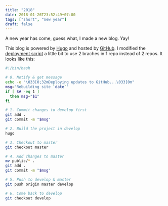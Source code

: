 ```yaml
---
title: "2018"
date: 2018-01-26T23:52:49+07:00
tags: ["short", "new year"]
draft: false
---
```


A new year has come, guess what, I made a new blog. Yay!

This blog is powered by [Hugo][1] and hosted by [GitHub][2]. I modified the
[deployment script][3] a little bit to use 2 braches in 1 repo instead of
2 repos. It looks like this:


```sh
#!/bin/bash

# 0. Notify & get message
echo -e "\033[0;32mDeploying updates to GitHub...\033[0m"
msg="Rebuilding site `date`"
if [ $# -eq 1 ]
  then msg="$1"
fi

# 1. Commit changes to develop first
git add .
git commit -m "$msg"

# 2. Build the project in develop
hugo

# 3. Checkout to master
git checkout master

# 4. Add changes to master
mv public/* .
git add .
git commit -m "$msg"

# 5. Push to develop & master
git push origin master develop

# 6. Come back to develop
git checkout develop
```


[1]: https://gohugo.io
[2]: https://github.com
[3]: https://gohugo.io/hosting-and-deployment/hosting-on-github/#github-user-or-organization-pages
